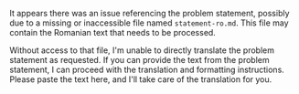 It appears there was an issue referencing the problem statement, possibly due to a missing or inaccessible file named `statement-ro.md`. This file may contain the Romanian text that needs to be processed.

Without access to that file, I'm unable to directly translate the problem statement as requested. If you can provide the text from the problem statement, I can proceed with the translation and formatting instructions. Please paste the text here, and I'll take care of the translation for you.